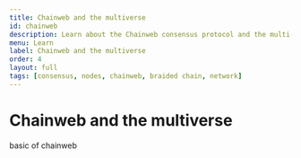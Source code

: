```yaml
---
title: Chainweb and the multiverse
id: chainweb
description: Learn about the Chainweb consensus protocol and the multi-chain network in this simplified overview.
menu: Learn
label: Chainweb and the multiverse
order: 4
layout: full
tags: [consensus, nodes, chainweb, braided chain, network]
---
```


# Chainweb and the multiverse

basic of chainweb
